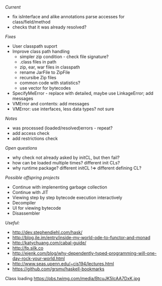 *Current*
* fix isInterface and alike annotations
  parse accesses for class/field/method
* checks that it was already resolved?

*Fixes*
* User classpath suport
* Improve class path handling
  * simpler zip condition - check file signature?
  * .class files in path
  * zip, ear, war files in classpath
  * rename JarFile to ZipFile
  * recursibe Zip files
  * common code with statistics?
  * use vector for bytecodes
* SpecifyMeError - replace with detailed, maybe use LinkageError; add messages
* VMError and contents: add messages
* VMError: use interfaces, less data types? not sure

*Notes*
* was processed (loaded/resolved)errors - repeat?
* add access check
* add restrictions check

*Open questions*
* why check not already asked by initCL, but then fail?
* how can be loaded multiple times? different init CLs?
* why runtime package? different initCL !=> different defining CL?

*Possible offspring projects*
* Continue with implenenting garbage collection
* Continue with JIT
* Viewing step by step bytecode execution interactively
* Decompiler
* UI for viewing bytecode
* Disassembler

*Useful:*
* http://dev.stephendiehl.com/hask/
* http://blog.jle.im/entry/inside-my-world-ode-to-functor-and-monad
* http://katychuang.com/cabal-guide/
* http://fp.silk.co
* http://ejenk.com/blog/why-dependently-typed-programming-will-one-day-rock-your-world.html
* http://www.seas.upenn.edu/~cis194/lectures.html
* https://github.com/grsmv/haskell-bookmarks

Class loading https://pbs.twimg.com/media/BtcuJK5IcAA7DxK.jpg
